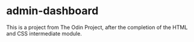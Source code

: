 # admin-dashboard

This is a project from The Odin Project, after the completion of the HTML and CSS intermediate module.